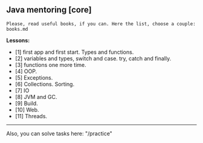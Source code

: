## Java mentoring [core]

`Please, read useful books, if you can. Here the list, choose a couple: books.md`

**Lessons:**  
- [1] first app and first start. Types and functions.  
- [2] variables and types, switch and case. try, catch and finally.  
- [3] functions one more time.
- [4] OOP.
- [5] Exceptions.
- [6] Collections. Sorting.
- [7] IO
- [8] JVM and GC.
- [9] Build. 
- [10] Web.
- [11] Threads.

---
Also, you can solve tasks here: "/practice"
